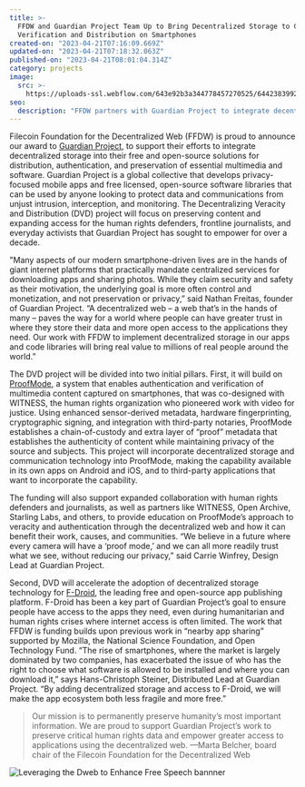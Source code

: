 ```yaml
---
title: >-
  FFDW and Guardian Project Team Up to Bring Decentralized Storage to Content
  Verification and Distribution on Smartphones
created-on: "2023-04-21T07:16:09.669Z"
updated-on: "2023-04-21T07:18:32.063Z"
published-on: "2023-04-21T08:01:04.314Z"
category: projects
image:
  src: >-
    https://uploads-ssl.webflow.com/643e92b3a344778457270525/64423839922f06c7b3150fdd_guardian-project.png
seo:
  description: "FFDW partners with Guardian Project to integrate decentralized storage into ProofMode and F-Droid, enhancing content verification and app distribution on smartphones."
---
```


Filecoin Foundation for the Decentralized Web (FFDW) is proud to announce our award to [Guardian Project](https://guardianproject.info/), to support their efforts to integrate decentralized storage into their free and open-source solutions for distribution, authentication, and preservation of essential multimedia and software. Guardian Project is a global collective that develops privacy-focused mobile apps and free licensed, open-source software libraries that can be used by anyone looking to protect data and communications from unjust intrusion, interception, and monitoring. The Decentralizing Veracity and Distribution (DVD) project will focus on preserving content and expanding access for the human rights defenders, frontline journalists, and everyday activists that Guardian Project has sought to empower for over a decade.

"Many aspects of our modern smartphone-driven lives are in the hands of giant internet platforms that practically mandate centralized services for downloading apps and sharing photos. While they claim security and safety as their motivation, the underlying goal is more often control and monetization, and not preservation or privacy,” said Nathan Freitas, founder of Guardian Project. “A decentralized web – a web that’s in the hands of many – paves the way for a world where people can have greater trust in where they store their data and more open access to the applications they need. Our work with FFDW to implement decentralized storage in our apps and code libraries will bring real value to millions of real people around the world.”

The DVD project will be divided into two initial pillars. First, it will build on [ProofMode](https://guardianproject.info/apps/org.witness.proofmode/), a system that enables authentication and verification of multimedia content captured on smartphones, that was co-designed with WITNESS, the human rights organization who pioneered work with video for justice. Using enhanced sensor-derived metadata, hardware fingerprinting, cryptographic signing, and integration with third-party notaries, ProofMode establishes a chain-of-custody and extra layer of “proof” metadata that establishes the authenticity of content while maintaining privacy of the source and subjects. This project will incorporate decentralized storage and communication technology into ProofMode, making the capability available in its own apps on Android and iOS, and to third-party applications that want to incorporate the capability.

The funding will also support expanded collaboration with human rights defenders and journalists, as well as partners like WITNESS, Open Archive, Starling Labs, and others, to provide education on ProofMode’s approach to veracity and authentication through the decentralized web and how it can benefit their work, causes, and communities. “We believe in a future where every camera will have a ‘proof mode,’ and we can all more readily trust what we see, without reducing our privacy,” said Carrie Winfrey, Design Lead at Guardian Project.

Second, DVD will accelerate the adoption of decentralized storage technology for [F-Droid](https://www.f-droid.org/), the leading free and open-source app publishing platform. F-Droid has been a key part of Guardian Project’s goal to ensure people have access to the apps they need, even during humanitarian and human rights crises where internet access is often limited. The work that FFDW is funding builds upon previous work in “nearby app sharing” supported by Mozilla, the National Science Foundation, and Open Technology Fund. “The rise of smartphones, where the market is largely dominated by two companies, has exacerbated the issue of who has the right to choose what software is allowed to be installed and where you can download it,” says Hans-Christoph Steiner, Distributed Lead at Guardian Project. “By adding decentralized storage and access to F-Droid, we will make the app ecosystem both less fragile and more free.”

> Our mission is to permanently preserve humanity’s most important information. We are proud to support Guardian Project’s work to preserve critical human rights data and empower greater access to applications using the decentralized web. —Marta Belcher, board chair of the Filecoin Foundation for the Decentralized Web

![Leveraging the Dweb to Enhance Free Speech bannner](https://uploads-ssl.webflow.com/643e92b3a344778457270525/643e98cc21e567cc30009768_guardian-project-announcement.png)
